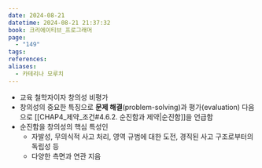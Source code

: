 ```yaml
---
date: 2024-08-21
datetime: 2024-08-21 21:37:32
book: 크리에이티브_프로그래머
page:
  - "149"
tags: 
references: 
aliases:
  - 카테리나 모루치
---
```

- 교육 철학자이자 창의성 비평가
- 창의성의 중요한 특징으로 **문제 해결**(problem-solving)과 평가(evaluation) 다음으로 [[CHAP4_제약_조건#4.6.2. 순진함과 제약|순진함]]을 언급함
- 순진함을 창의성의 핵심 특성인
	- 자발성, 무의식적 사고 처리, 영역 규범에 대한 도전, 경직된 사고 구조로부터의 독립성 등
	- 다양한 측면과 연관 지음
